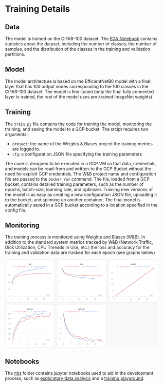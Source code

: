 # Training Details

## Data

The model is trained on the CIFAR-100 dataset. The [EDA Notebook](https://github.com/BavarianToolbox/MLOps-midterm/blob/main/train/nbs/EDA.ipynb) contains statistics about the dataset, including the number of classes, the number of samples, and the distribution of the classes in the training and validation partitions.

## Model

The model architecture is based on the EfficientNetB0 model with a final layer that has 100 output nodes corresponding to the 100 classes in the CIFAR-100 dataset. The model is fine-tuned (only the final fully connected layer is trained, the rest of the model uses pre-trained ImageNet weights).

## Training

The `train.py` file contains the code for training the model, monitoring the training, and saving the model to a GCP bucket. The srcipt requires two arguments: 

- `project`: the name of the Weights & Biases project the training metrics are logged to. 
- `cfg`: a configuration JSON file specifying the training parameters

The code is designed to be executed in a GCP VM so that data, credentials, and models can be read-from and written-to the GCP Bucket without the need for explicit GCP credentials. The W&B project name and configuration file are passed to the `Docker run` command. The file, loaded from a GCP bucket, contains detailed training parameters, such as the number of epochs, batch-size, learning rate, and optimizer. Training new versions of the model is as easy as creating a new configuration JSON file, uploading it to the bucket, and spinning up another container. The final model is automatically saved in a GCP bucket according to a location specified in the config file.

## Monitoring

The training process is monitored using Weights and Biases (W&B). In addition to the standard system metrics tracked by W&B (Network Traffic, Dick Utilization, CPU Threads In Use, etc.) the loss and accuracy for the training and validation data are tracked for each epoch (see graphs below)

![W&B Training Monitor Graphs](https://github.com/BavarianToolbox/MLOps-midterm/blob/main/train/figures/W%26B_Training_Graphs.png "W&B Training Monitor Graphs")

## Notebooks

 The [nbs](https://github.com/BavarianToolbox/MLOps-midterm/tree/main/train/nbs) folder contains jupyter notebooks used to aid in the development process, such as [exploratory data analysis](https://github.com/BavarianToolbox/MLOps-midterm/blob/main/train/nbs/EDA.ipynb) and a [training playground](https://github.com/BavarianToolbox/MLOps-midterm/blob/main/train/nbs/training_playground.ipynb).